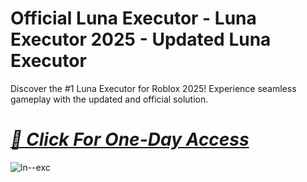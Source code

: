 # Official Luna Executor - Luna Executor 2025 - Updated Luna Executor
Discover the #1 Luna Executor for Roblox 2025! Experience seamless gameplay with the updated and official solution.

# *[📁 Click For One-Day Access ](https://dar.vin/LNEXC)*
![ln--exc](https://i.resm.im/jHhH9Oy.png)
